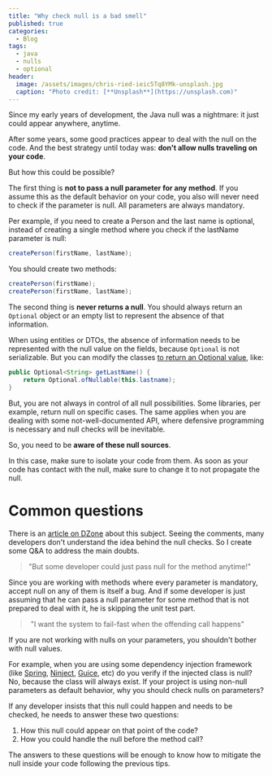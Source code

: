 ```yaml
---
title: "Why check null is a bad smell"
published: true
categories:
  - Blog
tags:
  - java
  - nulls
  - optional
header:
  image: /assets/images/chris-ried-ieic5Tq8YMk-unsplash.jpg
  caption: "Photo credit: [**Unsplash**](https://unsplash.com)"
---
```


Since my early years of development, the Java null was a nightmare: it just could appear anywhere, anytime.

After some years, some good practices appear to deal with the null on the code. And the best strategy until today was: **don't allow nulls traveling on your code**.

But how this could be possible?

The first thing is **not to pass a null parameter for any method**. If you assume this as the default behavior on your code, you also will never need to check if the parameter is null. All parameters are always mandatory.

Per example, if you need to create a Person and the last name is optional, instead of creating a single method where you check if the lastName parameter is null:

```java
createPerson(firstName, lastName);
```

You should create two methods:

```java
createPerson(firstName);
createPerson(firstName, lastName);
```

The second thing is **never returns a null**. You should always return an `Optional` object or an empty list to represent the absence of that information.

When using entities or DTOs, the absence of information needs to be represented with the null value on the fields, because `Optional` is not serializable. But you can modify the classes [to return an Optional value](https://vladmihalcea.com/the-best-way-to-map-a-java-1-8-optional-entity-attribute-with-jpa-and-hibernate/), like:

```java
public Optional<String> getLastName() {
    return Optional.ofNullable(this.lastname);
}
```

But, you are not always in control of all null possibilities. Some libraries, per example, return null on specific cases. The same applies when you are dealing with some not-well-documented API, where defensive programming is necessary and null checks will be inevitable. 

So, you need to be **aware of these null sources**.

In this case, make sure to isolate your code from them. As soon as your code has contact with the null, make sure to change it to not propagate the null.

# Common questions

There is an [article on DZone](https://dzone.com/articles/why-i-never-null-check-parameters) about this subject. Seeing the comments, many developers don't understand the idea behind the null checks. So I create some Q&A to address the main doubts.

> "But some developer could just pass null for the method anytime!"

Since you are working with methods where every parameter is mandatory, accept null on any of them is itself a bug. And if some developer is just assuming that he can pass a null parameter for some method that is not prepared to deal with it, he is skipping the unit test part.

>  "I want the system to fail-fast when the offending call happens"

If you are not working with nulls on your parameters, you shouldn't bother with null values.

For example, when you are using some dependency injection framework (like [Spring](https://spring.io), [Ninject](http://www.ninject.org), [Guice](https://github.com/google/guice), etc) do you verify if the injected class is null? No, because the class will always exist. If your project is using non-null parameters as default behavior, why you should check nulls on parameters?

If any developer insists that this null could happen and needs to be checked, he needs to answer these two questions:

1. How this null could appear on that point of the code?
1. How you could handle the null before the method call?

The answers to these questions will be enough to know how to mitigate the null inside your code following the previous tips.
